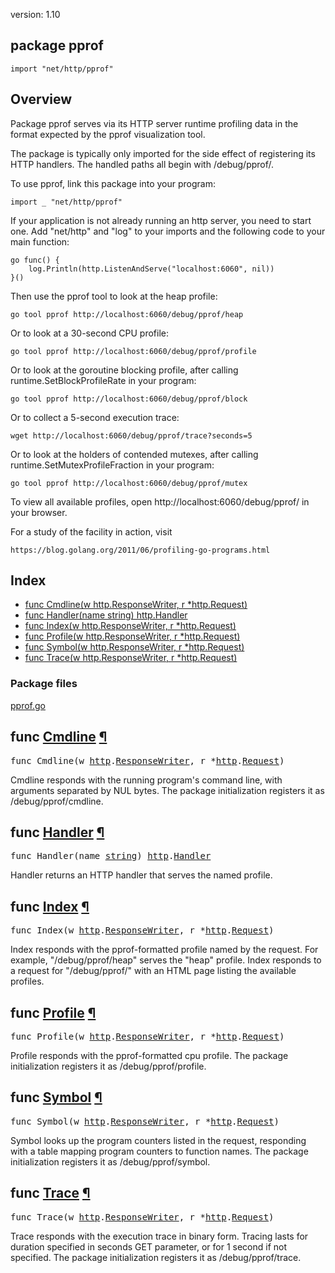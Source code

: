 version: 1.10
## package pprof

  `import "net/http/pprof"`

## Overview

Package pprof serves via its HTTP server runtime profiling data in the format
expected by the pprof visualization tool.

The package is typically only imported for the side effect of registering its
HTTP handlers. The handled paths all begin with /debug/pprof/.

To use pprof, link this package into your program:

    import _ "net/http/pprof"

If your application is not already running an http server, you need to start
one. Add "net/http" and "log" to your imports and the following code to your
main function:

    go func() {
    	log.Println(http.ListenAndServe("localhost:6060", nil))
    }()

Then use the pprof tool to look at the heap profile:

    go tool pprof http://localhost:6060/debug/pprof/heap

Or to look at a 30-second CPU profile:

    go tool pprof http://localhost:6060/debug/pprof/profile

Or to look at the goroutine blocking profile, after calling
runtime.SetBlockProfileRate in your program:

    go tool pprof http://localhost:6060/debug/pprof/block

Or to collect a 5-second execution trace:

    wget http://localhost:6060/debug/pprof/trace?seconds=5

Or to look at the holders of contended mutexes, after calling
runtime.SetMutexProfileFraction in your program:

    go tool pprof http://localhost:6060/debug/pprof/mutex

To view all available profiles, open http://localhost:6060/debug/pprof/ in your
browser.

For a study of the facility in action, visit

    https://blog.golang.org/2011/06/profiling-go-programs.html

## Index

- [func Cmdline(w http.ResponseWriter, r *http.Request)](#Cmdline)
- [func Handler(name string) http.Handler](#Handler)
- [func Index(w http.ResponseWriter, r *http.Request)](#Index)
- [func Profile(w http.ResponseWriter, r *http.Request)](#Profile)
- [func Symbol(w http.ResponseWriter, r *http.Request)](#Symbol)
- [func Trace(w http.ResponseWriter, r *http.Request)](#Trace)

### Package files
 [pprof.go](//github.com/golang/go/blob/release-branch.go1.10/src/net/http/pprof/pprof.go)

<h2 id="Cmdline">func <a href="//github.com/golang/go/blob/release-branch.go1.10/src/net/http/pprof/pprof.go#L72">Cmdline</a>
    <a href="#Cmdline">¶</a></h2>
<pre>func Cmdline(w <a href="/net/http/">http</a>.<a href="/net/http/#ResponseWriter">ResponseWriter</a>, r *<a href="/net/http/">http</a>.<a href="/net/http/#Request">Request</a>)</pre>

Cmdline responds with the running program's command line, with arguments
separated by NUL bytes. The package initialization registers it as
/debug/pprof/cmdline.

<h2 id="Handler">func <a href="//github.com/golang/go/blob/release-branch.go1.10/src/net/http/pprof/pprof.go#L208">Handler</a>
    <a href="#Handler">¶</a></h2>
<pre>func Handler(name <a href="/builtin/#string">string</a>) <a href="/net/http/">http</a>.<a href="/net/http/#Handler">Handler</a></pre>

Handler returns an HTTP handler that serves the named profile.

<h2 id="Index">func <a href="//github.com/golang/go/blob/release-branch.go1.10/src/net/http/pprof/pprof.go#L234">Index</a>
    <a href="#Index">¶</a></h2>
<pre>func Index(w <a href="/net/http/">http</a>.<a href="/net/http/#ResponseWriter">ResponseWriter</a>, r *<a href="/net/http/">http</a>.<a href="/net/http/#Request">Request</a>)</pre>

Index responds with the pprof-formatted profile named by the request. For
example, "/debug/pprof/heap" serves the "heap" profile. Index responds to a
request for "/debug/pprof/" with an HTML page listing the available profiles.

<h2 id="Profile">func <a href="//github.com/golang/go/blob/release-branch.go1.10/src/net/http/pprof/pprof.go#L95">Profile</a>
    <a href="#Profile">¶</a></h2>
<pre>func Profile(w <a href="/net/http/">http</a>.<a href="/net/http/#ResponseWriter">ResponseWriter</a>, r *<a href="/net/http/">http</a>.<a href="/net/http/#Request">Request</a>)</pre>

Profile responds with the pprof-formatted cpu profile. The package
initialization registers it as /debug/pprof/profile.

<h2 id="Symbol">func <a href="//github.com/golang/go/blob/release-branch.go1.10/src/net/http/pprof/pprof.go#L162">Symbol</a>
    <a href="#Symbol">¶</a></h2>
<pre>func Symbol(w <a href="/net/http/">http</a>.<a href="/net/http/#ResponseWriter">ResponseWriter</a>, r *<a href="/net/http/">http</a>.<a href="/net/http/#Request">Request</a>)</pre>

Symbol looks up the program counters listed in the request, responding with a
table mapping program counters to function names. The package initialization
registers it as /debug/pprof/symbol.

<h2 id="Trace">func <a href="//github.com/golang/go/blob/release-branch.go1.10/src/net/http/pprof/pprof.go#L129">Trace</a>
    <a href="#Trace">¶</a></h2>
<pre>func Trace(w <a href="/net/http/">http</a>.<a href="/net/http/#ResponseWriter">ResponseWriter</a>, r *<a href="/net/http/">http</a>.<a href="/net/http/#Request">Request</a>)</pre>

Trace responds with the execution trace in binary form. Tracing lasts for
duration specified in seconds GET parameter, or for 1 second if not specified.
The package initialization registers it as /debug/pprof/trace.


